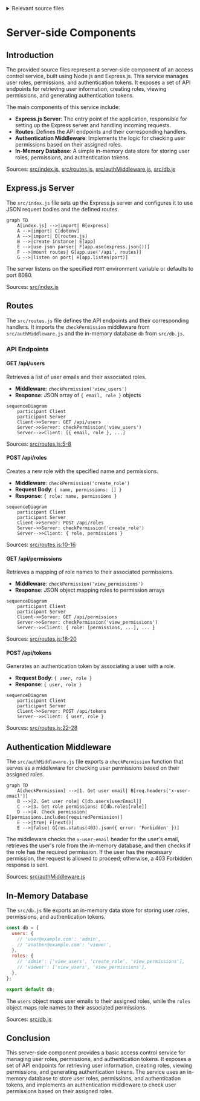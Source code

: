 <details>
<summary>Relevant source files</summary>

The following files were used as context for generating this wiki page:

- [src/index.js](https://github.com/aanickode/access-control-service/blob/main/src/index.js)
- [src/routes.js](https://github.com/aanickode/access-control-service/blob/main/src/routes.js)
- [src/authMiddleware.js](https://github.com/aanickode/access-control-service/blob/main/src/authMiddleware.js)
- [src/db.js](https://github.com/aanickode/access-control-service/blob/main/src/db.js)

</details>

# Server-side Components

## Introduction

The provided source files represent a server-side component of an access control service, built using Node.js and Express.js. This service manages user roles, permissions, and authentication tokens. It exposes a set of API endpoints for retrieving user information, creating roles, viewing permissions, and generating authentication tokens.

The main components of this service include:

- **Express.js Server**: The entry point of the application, responsible for setting up the Express server and handling incoming requests.
- **Routes**: Defines the API endpoints and their corresponding handlers.
- **Authentication Middleware**: Implements the logic for checking user permissions based on their assigned roles.
- **In-Memory Database**: A simple in-memory data store for storing user roles, permissions, and authentication tokens.

Sources: [src/index.js](), [src/routes.js](), [src/authMiddleware.js](), [src/db.js]()

## Express.js Server

The `src/index.js` file sets up the Express.js server and configures it to use JSON request bodies and the defined routes.

```mermaid
graph TD
    A[index.js] -->|import| B[express]
    A -->|import| C[dotenv]
    A -->|import| D[routes.js]
    B -->|create instance| E[app]
    E -->|use json parser| F[app.use(express.json())]
    F -->|mount routes| G[app.use('/api', routes)]
    G -->|listen on port| H[app.listen(port)]
```

The server listens on the specified `PORT` environment variable or defaults to port 8080.

Sources: [src/index.js]()

## Routes

The `src/routes.js` file defines the API endpoints and their corresponding handlers. It imports the `checkPermission` middleware from `src/authMiddleware.js` and the in-memory database `db` from `src/db.js`.

### API Endpoints

#### GET /api/users

Retrieves a list of user emails and their associated roles.

- **Middleware**: `checkPermission('view_users')`
- **Response**: JSON array of `{ email, role }` objects

```mermaid
sequenceDiagram
    participant Client
    participant Server
    Client->>Server: GET /api/users
    Server->>Server: checkPermission('view_users')
    Server-->>Client: [{ email, role }, ...]
```

Sources: [src/routes.js:5-8]()

#### POST /api/roles

Creates a new role with the specified name and permissions.

- **Middleware**: `checkPermission('create_role')`
- **Request Body**: `{ name, permissions: [] }`
- **Response**: `{ role: name, permissions }`

```mermaid
sequenceDiagram
    participant Client
    participant Server
    Client->>Server: POST /api/roles
    Server->>Server: checkPermission('create_role')
    Server-->>Client: { role, permissions }
```

Sources: [src/routes.js:10-16]()

#### GET /api/permissions

Retrieves a mapping of role names to their associated permissions.

- **Middleware**: `checkPermission('view_permissions')`
- **Response**: JSON object mapping roles to permission arrays

```mermaid
sequenceDiagram
    participant Client
    participant Server
    Client->>Server: GET /api/permissions
    Server->>Server: checkPermission('view_permissions')
    Server-->>Client: { role: [permissions, ...], ... }
```

Sources: [src/routes.js:18-20]()

#### POST /api/tokens

Generates an authentication token by associating a user with a role.

- **Request Body**: `{ user, role }`
- **Response**: `{ user, role }`

```mermaid
sequenceDiagram
    participant Client
    participant Server
    Client->>Server: POST /api/tokens
    Server-->>Client: { user, role }
```

Sources: [src/routes.js:22-28]()

## Authentication Middleware

The `src/authMiddleware.js` file exports a `checkPermission` function that serves as a middleware for checking user permissions based on their assigned roles.

```mermaid
graph TD
    A[checkPermission] -->|1. Get user email| B[req.headers['x-user-email']]
    B -->|2. Get user role| C[db.users[userEmail]]
    C -->|3. Get role permissions| D[db.roles[role]]
    D -->|4. Check permission| E[permissions.includes(requiredPermission)]
    E -->|true| F[next()]
    E -->|false| G[res.status(403).json({ error: 'Forbidden' })]
```

The middleware checks the `x-user-email` header for the user's email, retrieves the user's role from the in-memory database, and then checks if the role has the required permission. If the user has the necessary permission, the request is allowed to proceed; otherwise, a 403 Forbidden response is sent.

Sources: [src/authMiddleware.js]()

## In-Memory Database

The `src/db.js` file exports an in-memory data store for storing user roles, permissions, and authentication tokens.

```javascript
const db = {
  users: {
    // 'user@example.com': 'admin',
    // 'another@example.com': 'viewer',
  },
  roles: {
    // 'admin': ['view_users', 'create_role', 'view_permissions'],
    // 'viewer': ['view_users', 'view_permissions'],
  },
};

export default db;
```

The `users` object maps user emails to their assigned roles, while the `roles` object maps role names to their associated permissions.

Sources: [src/db.js]()

## Conclusion

This server-side component provides a basic access control service for managing user roles, permissions, and authentication tokens. It exposes a set of API endpoints for retrieving user information, creating roles, viewing permissions, and generating authentication tokens. The service uses an in-memory database to store user roles, permissions, and authentication tokens, and implements an authentication middleware to check user permissions based on their assigned roles.